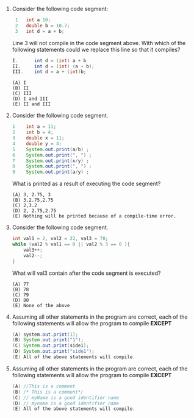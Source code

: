 1. Consider the following code segment: 
   
   ```java
    1   int a 10;
    2   double b = 10.7; 
    3   int d = a + b;  
   ```
    Line 3 will not compile in the code segment above. With which of the following statements could we replace this line so that it compiles? 

    ```java
    I.      int d = (int) a + b
    II.     int d = (int) (a + b);
    III.    int d = a + (int)b; 
    ```
    ```
    (A) I 
    (B) II
    (C) III 
    (D) I and III
    (E) II and III   
    ```
2. Consider the following code segment. 

    ```java
    1    int a = 11; 
    2    int b = 4;
    3    double x = 11;
    4    double y = 4;
    5    System.out.print(a/b) ;   
    6    System.out.print(", ") ;   
    7    System.out.print(x/y) ;   
    8    System.out.print(", ") ;   
    9    System.out.print(a/y) ;   
    ```
    What is printed as a result of executing the code segment? 
    ```
    (A) 3, 2.75, 3 
    (B) 3,2.75,2.75 
    (C) 2,3.2 
    (D) 2, 2.75,2.75 
    (E) Nothing will be printed because of a compile-time error. 
    ```
3. Consider the following code segment. 

    ```java
    int val1 = 2, val2 = 22, val3 = 78; 
    while (val2 % val1 == 0 || val2 % 3 == 0 ){
        val3++; 
        val2--; 
    }
    ```
    What will val3 contain after the code segment is executed?
    ```
    (A) 77
    (B) 78 
    (C) 79 
    (D) 80
    (E) None of the above  
    ```
4. Assuming all other statements in the program are correct, each of the following statements will allow the program to compile **EXCEPT**

    ```java
    (A) system.out.print(1);
    (B) System.out.print("1");  
    (C) System.out.print(side1); 
    (D) System.out.print("side1");
    (E) All of the above statements will compile. 
    ```
5. Assuming all other statements in the program are correct, each of the following statements will allow the program to compile **EXCEPT**

    ```java
    (A) //This is a comment
    (B) /* This is a comment*/ 
    (C) // myName is a good identifier name 
    (D) // myname is a good identifier name 
    (E) All of the above statements will compile. 
    ```
